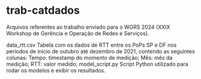 # trab-catdados
Arquivos referentes ao trabalho enviado para o WGRS 2024 (XXIX Workshop de Gerência e Operação de Redes e Serviços).

data_rtt.csv Tabela com os dados de RTT entre os PoPs SP e DF nos períodos de início de outubro até dezembro de 2021, contendo as seguintes colunas:
  Tempo: timestamp do momento de medição;
  Mês: mês da medição;
  RTT: valor medido;
model_script.py Script Python utilizado para rodar os modelos e exibir os resultados.
